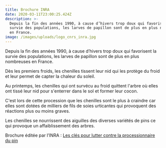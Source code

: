 ```yaml
---
title: Brochure INRA
date: 2020-03-11T23:00:25.424Z
description: >-
  Depuis la fin des années 1990, à cause d’hivers trop doux qui favorisent la
  survie des populations, les larves de papillon sont de plus en plus nombreuses
  en France.
image: /images/uploads/logo_cnrs_inra.jpg
---
```

Depuis la fin des années 1990, à cause d’hivers trop doux qui favorisent la survie des populations, les larves de papillon sont de plus en plus nombreuses en France.

Dès les premiers froids, les chenilles tissent leur nid qui les protège du froid et leur permet de capter la chaleur du soleil.

Au printemps, les chenilles qui ont survécu au froid quittent l'arbre où elles ont tissé leur nid pour s'enterrer dans le sol et former leur cocon.

C'est lors de cette procession que les chenilles sont le plus à craindre car elles sont dotées de milliers de fils de soies urticantes qui provoquent des réactions plus ou moins graves.

Les chenilles se nourrissent des aiguilles des diverses variétés de pins ce qui provoque un affaiblissement des arbres.

Brochure éditée par l’INRA : [Les clés pour lutter contre la processionnaire du pin](https://stop-chenilles.netlify.com/images/uploads/document_inra_preconisations_lutte_chenille_processionnaire.pdf)